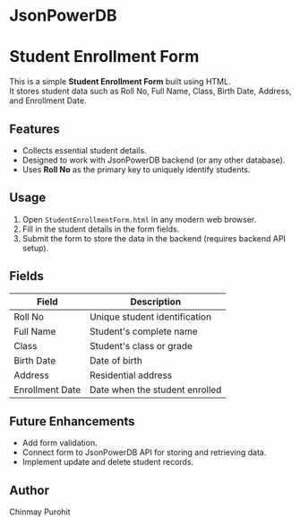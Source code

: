 # JsonPowerDB

# Student Enrollment Form

This is a simple **Student Enrollment Form** built using HTML.  
It stores student data such as Roll No, Full Name, Class, Birth Date, Address, and Enrollment Date.

## Features

- Collects essential student details.
- Designed to work with JsonPowerDB backend (or any other database).
- Uses **Roll No** as the primary key to uniquely identify students.

## Usage

1. Open `StudentEnrollmentForm.html` in any modern web browser.
2. Fill in the student details in the form fields.
3. Submit the form to store the data in the backend (requires backend API setup).

## Fields

| Field           | Description                      |
|-----------------|--------------------------------|
| Roll No         | Unique student identification  |
| Full Name       | Student's complete name         |
| Class           | Student's class or grade        |
| Birth Date      | Date of birth                  |
| Address         | Residential address             |
| Enrollment Date | Date when the student enrolled |

## Future Enhancements

- Add form validation.
- Connect form to JsonPowerDB API for storing and retrieving data.
- Implement update and delete student records.

## Author
Chinmay Purohit

